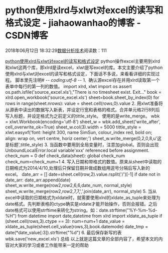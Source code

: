 
# python使用xlrd与xlwt对excel的读写和格式设定 - jiahaowanhao的博客 - CSDN博客


2018年06月12日 18:32:29[数据分析技术](https://me.csdn.net/jiahaowanhao)阅读数：111


[python使用xlrd与xlwt对excel的读写和格式设定](http://cda.pinggu.org/view/25802.html)
python操作excel主要用到xlrd和xlwt这两个库，即xlrd是读excel，xlwt是写excel的库。本文主要介绍了python使用xlrd与xlwt对excel的读写和格式设定，下面话不多说，来看看详细的实现过程。
脚本里先注明\# -*- coding:utf-8 -*-
1.  确认源excel存在并用xlrd读取第一个表单中每行的第一列的数值。
import xlrd, xlwt
import os
assert os.path.isfile('source_excel.xls'),"There is no timesheet exist. Exit..."
book = xlrd.open_workbook('source_excel.xls')
sheet=book.sheet_by_index(0)
for rows in range(sheet.nrows):
value = sheet.cell(rows,0).value
2. 用xlwt准备将从源表中读出的数据写入新表，并设定行宽和表格的格式。合并单元格2行8列后写入标题，并设定格式为之前定义的tittle_style。
使用的是write_merge。
wbk = xlwt.Workbook(encoding='utf-8')
sheet_w = wbk.add_sheet('write_after', cell_overwrite_ok=True)
sheet_w.col(3).width = 5000
tittle_style = xlwt.easyxf('font: height 300, name SimSun, colour_index red, bold on; align: wrap on, vert centre, horiz center;')
sheet_w.write_merge(0,2,0,8,u'这是标题',tittle_style)
3. 当函数中要用到全局变量时，注意加global。否则会出现UnboundLocalError:local variable'xxx' referenced before assignment.
check_num = 0
def check_data(sheet):
global check_num
check_num=check_num+1
4. 写入日期和带格式的数值。原来从sheet中读取的日期格式为2014/4/10,处理后只保留日期并做成数组用逗号分隔后写入新的excel。
date_arr = []
date=sheet.cell(row,2).value.rsplit('/')[-1]
if date not in date_arr:
date_arr.append(date)
sheet_w.write_merge(row2,row2,6,6,date_num, normal_style)
sheet_w.write_merge(row2,row2,7,7,','.join(date_arr), normal_style)
5. 当从excel中读取的日期格式为xldate时，就需要使用xlrd的xldate_as_tuple来处理为date格式。先判断表格的ctype确实是xldate才能开始操作，否则会报错。之后date格式可以使用strftime来转化为string。如：date.strftime("%Y-%m-%d-%H")
from datetime import date,datetime
from xlrd import xldate_as_tuple
if (sheet.cell(rows,3).ctype == 3):
num=num+1
date_value = xldate_as_tuple(sheet.cell_value(rows,3),book.datemode)
date_tmp = date(*date_value[:3]).strftime("%d")
6. 最后保存新写的表
wbk.save('new_excel.xls')
总结
以上就是这篇文章的全部内容了，希望本文的内容对大家的学习或者工作能带来一定的帮助

